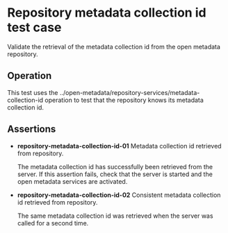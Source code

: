 <!-- SPDX-License-Identifier: Apache-2.0 -->

# Repository metadata collection id test case

Validate the retrieval of the metadata collection id from the open metadata repository.

## Operation

This test uses the ../open-metadata/repository-services/metadata-collection-id
operation to test that the repository knows its metadata collection id.

## Assertions

* **repository-metadata-collection-id-01** Metadata collection id retrieved from repository.

   The metadata collection id has successfully been retrieved from the server.
If this assertion fails, check that the server is started and the
open metadata services are activated.

* **repository-metadata-collection-id-02** Consistent metadata collection id retrieved from repository.

    The same metadata collection id was retrieved when the server was called
for a second time.